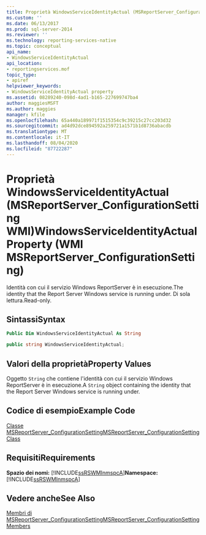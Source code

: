 ```yaml
---
title: Proprietà WindowsServiceIdentityActual (MSReportServer_ConfigurationSetting WMI) | Microsoft Docs
ms.custom: ''
ms.date: 06/13/2017
ms.prod: sql-server-2014
ms.reviewer: ''
ms.technology: reporting-services-native
ms.topic: conceptual
api_name:
- WindowsServiceIdentityActual
api_location:
- reportingservices.mof
topic_type:
- apiref
helpviewer_keywords:
- WindowsServiceIdentityActual property
ms.assetid: 08289240-098d-4ad1-b165-227699747ba4
author: maggiesMSFT
ms.author: maggies
manager: kfile
ms.openlocfilehash: 65a440a189971f1515354c9c39215c27cc203d32
ms.sourcegitcommit: ad4d92dce894592a259721a1571b1d8736abacdb
ms.translationtype: MT
ms.contentlocale: it-IT
ms.lasthandoff: 08/04/2020
ms.locfileid: "87722287"
---
```

# <a name="windowsserviceidentityactual-property-wmi-msreportserver_configurationsetting"></a><span data-ttu-id="8d486-102">Proprietà WindowsServiceIdentityActual (MSReportServer_ConfigurationSetting WMI)</span><span class="sxs-lookup"><span data-stu-id="8d486-102">WindowsServiceIdentityActual Property (WMI MSReportServer_ConfigurationSetting)</span></span>
  <span data-ttu-id="8d486-103">Identità con cui il servizio Windows ReportServer è in esecuzione.</span><span class="sxs-lookup"><span data-stu-id="8d486-103">The identity that the Report Server Windows service is running under.</span></span> <span data-ttu-id="8d486-104">Di sola lettura.</span><span class="sxs-lookup"><span data-stu-id="8d486-104">Read-only.</span></span>  
  
## <a name="syntax"></a><span data-ttu-id="8d486-105">Sintassi</span><span class="sxs-lookup"><span data-stu-id="8d486-105">Syntax</span></span>  
  
```vb  
Public Dim WindowsServiceIdentityActual As String  
```  
  
```csharp  
public string WindowsServiceIdentityActual;  
```  
  
## <a name="property-values"></a><span data-ttu-id="8d486-106">Valori della proprietà</span><span class="sxs-lookup"><span data-stu-id="8d486-106">Property Values</span></span>  
 <span data-ttu-id="8d486-107">Oggetto `String` che contiene l'identità con cui il servizio Windows ReportServer è in esecuzione.</span><span class="sxs-lookup"><span data-stu-id="8d486-107">A `String` object containing the identity that the Report Server Windows service is running under.</span></span>  
  
## <a name="example-code"></a><span data-ttu-id="8d486-108">Codice di esempio</span><span class="sxs-lookup"><span data-stu-id="8d486-108">Example Code</span></span>  
 [<span data-ttu-id="8d486-109">Classe MSReportServer_ConfigurationSetting</span><span class="sxs-lookup"><span data-stu-id="8d486-109">MSReportServer_ConfigurationSetting Class</span></span>](msreportserver-configurationsetting-class.md)  
  
## <a name="requirements"></a><span data-ttu-id="8d486-110">Requisiti</span><span class="sxs-lookup"><span data-stu-id="8d486-110">Requirements</span></span>  
 <span data-ttu-id="8d486-111">**Spazio dei nomi:** [!INCLUDE[ssRSWMInmspcA](../../includes/ssrswminmspca-md.md)]</span><span class="sxs-lookup"><span data-stu-id="8d486-111">**Namespace:** [!INCLUDE[ssRSWMInmspcA](../../includes/ssrswminmspca-md.md)]</span></span>  
  
## <a name="see-also"></a><span data-ttu-id="8d486-112">Vedere anche</span><span class="sxs-lookup"><span data-stu-id="8d486-112">See Also</span></span>  
 [<span data-ttu-id="8d486-113">Membri di MSReportServer_ConfigurationSetting</span><span class="sxs-lookup"><span data-stu-id="8d486-113">MSReportServer_ConfigurationSetting Members</span></span>](msreportserver-configurationsetting-members.md)  
  
  
